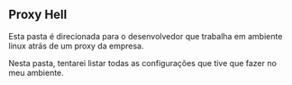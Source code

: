 ## Proxy Hell

Esta pasta é direcionada para o desenvolvedor que trabalha em ambiente linux atrás de um proxy da empresa.

Nesta pasta, tentarei listar todas as configurações que tive que fazer no meu ambiente.